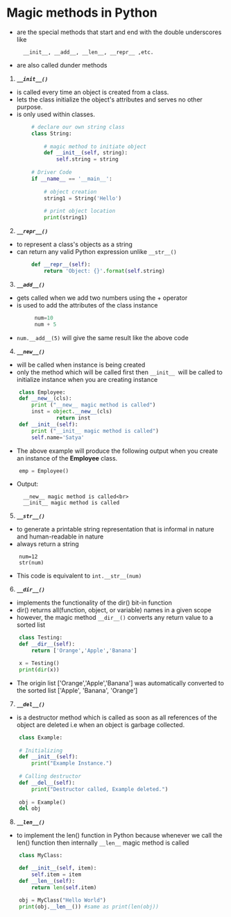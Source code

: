# Magic methods in Python
- are the special methods that start and end with the double underscores like 

        __init__, __add__, __len__, __repr__ ,etc.
- are also called dunder methods

1. ***`__init__()`***
- is called every time an object is created from a class.
- lets the class initialize the object's attributes and serves no other purpose.
- is only used within classes.
~~~Python
        # declare our own string class
        class String:
      
            # magic method to initiate object
            def __init__(self, string):
                self.string = string
          
        # Driver Code
        if __name__ == '__main__':
      
            # object creation
            string1 = String('Hello')
  
            # print object location
            print(string1)

~~~

2. ***`__repr__()`***
- to represent a class's objects as a string
- can return any valid Python expression unlike `__str__()`

~~~Python
        def __repr__(self):
            return 'Object: {}'.format(self.string)
~~~

3. ***`__add__()`***
- gets called when we add two numbers using the + operator
- is used to add the attributes of the class instance

~~~Python
         num=10
         num + 5
~~~
- `num.__add__(5)` will give the same result like the above code

4. ***`__new__()`***
- will be called when instance is being created
- only the method which will be called first then `__init__ `will be called to initialize instance when you are creating instance
~~~Python
    class Employee:
    def __new__(cls):
        print ("__new__ magic method is called")
        inst = object.__new__(cls)
                return inst
    def __init__(self):
        print ("__init__ magic method is called")
        self.name='Satya'
~~~
- The above example will produce the following output when you create an instance of the **Employee** class.

~~~Python
    emp = Employee()
~~~
- Output:

        __new__ magic method is called<br>
        __init__ magic method is called

5. ***`__str__()`***
- to generate a printable string representation that is informal in nature and human-readable in nature
- always return a string

```
    num=12
    str(num)
```
- This code is equivalent to `int.__str__(num)`

6. ***`__dir__()`***
- implements the functionality of the dir() bit-in function
- dir() returns all(function, object, or variable) names in a given scope
- however, the magic method `__dir__()` converts any return value to a sorted  list 
~~~Python
    class Testing:
    def __dir__(self):
        return ['Orange','Apple','Banana']

    x = Testing()
    print(dir(x))
~~~
- The origin list ['Orange','Apple','Banana'] was automatically converted to the sorted list ['Apple', 'Banana', 'Orange']

7. ***`__del__()`***
- is a destructor method which is called as soon as all references of the object are deleted i.e when an object is garbage collected.

~~~Python
    class Example: 
    
    # Initializing
    def __init__(self): 
        print("Example Instance.")
  
    # Calling destructor
    def __del__(self): 
        print("Destructor called, Example deleted.") 
    
    obj = Example() 
    del obj 
~~~
8. ***`__len__()`***
-  to implement the len() function in Python because whenever we call the len() function then internally `__len__` magic method is called
~~~Python
    class MyClass:

	def __init__(self, item):
		self.item = item
	def __len__(self):
		return len(self.item)

    obj = MyClass("Hello World")
    print(obj.__len__()) #same as print(len(obj))
~~~
